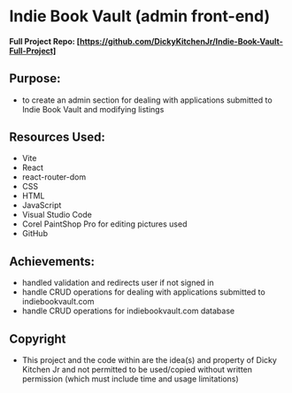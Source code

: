 # Indie Book Vault (admin front-end)

#### Full Project Repo: [https://github.com/DickyKitchenJr/Indie-Book-Vault-Full-Project]

## Purpose:

- to create an admin section for dealing with applications submitted to Indie Book Vault and modifying listings

## Resources Used:

- Vite
- React
- react-router-dom
- CSS
- HTML
- JavaScript
- Visual Studio Code
- Corel PaintShop Pro for editing pictures used
- GitHub

## Achievements:

- handled validation and redirects user if not signed in
- handle CRUD operations for dealing with applications submitted to indiebookvault.com
- handle CRUD operations for indiebookvault.com database 

## Copyright

- This project and the code within are the idea(s) and property of Dicky Kitchen Jr and not permitted to be used/copied without written permission (which must include time and usage limitations)
